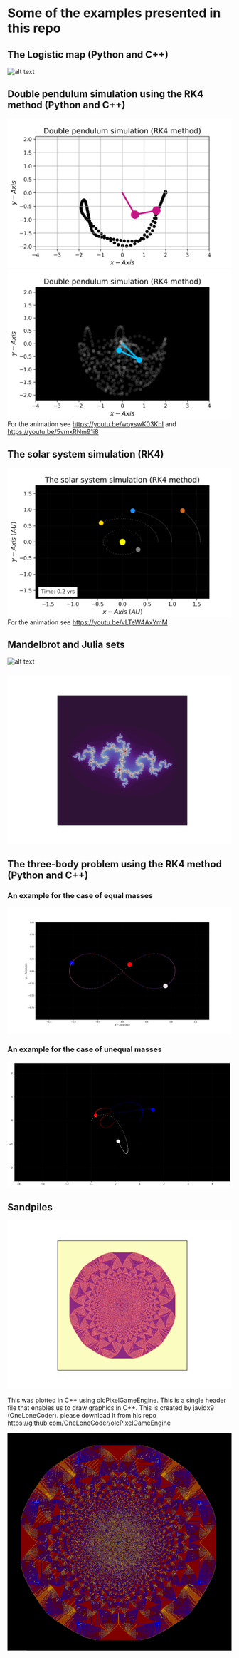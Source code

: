 # Some of the examples presented in this repo
## The Logistic map (Python and C++)
![alt text](https://github.com/Ahmed-alkharusi/Interesting-problems-/blob/master/Logistic%20map/C%2B%2B%20Version%20with%20Python%20plots/source/result.jpg)

## Double pendulum simulation using the RK4 method (Python and C++)
![alt text](https://github.com/Ahmed-alkharusi/Interesting-problems-/blob/master/double%20pendulum%20simulation%20(RK4)/106.png)
![alt text](https://github.com/Ahmed-alkharusi/Interesting-problems-/blob/master/double%20pendulum%20simulation%20(RK4)/566.png)
For the animation see
https://youtu.be/woyswK03KhI
and
https://youtu.be/5vmxRNm91i8

## The solar system simulation (RK4)
![alt text](https://github.com/Ahmed-alkharusi/Interesting-problems-/blob/master/The%20solar%20system%20simulation%20(RK4)/Python%20version/43.png)
For the animation see https://youtu.be/vLTeW4AxYmM

## Mandelbrot and Julia sets
![alt text](https://github.com/Ahmed-alkharusi/Interesting-problems-/blob/master/mandelbrot%20set%20(C%2B%2B%20wtih%20Python%20plots)/high_res.png)
###
![alt text](https://github.com/Ahmed-alkharusi/Interesting-problems-/blob/master/mandelbrot%20set%20(C%2B%2B%20wtih%20Python%20plots)/Julia%20set%20examples/c5.png)


## The three-body problem using the RK4 method (Python and C++)
### An example for the case of equal masses
![alt text](https://github.com/Ahmed-alkharusi/Interesting-problems-/blob/master/The%20three-body%20problem%20(RK4)/examples/206.png)
### An example for the case of unequal masses
![alt text](https://github.com/Ahmed-alkharusi/Interesting-problems-/blob/master/The%20three-body%20problem%20(RK4)/examples/95.png)

## Sandpiles
![alt text](https://github.com/Ahmed-alkharusi/Interesting-problems-/blob/master/Sandpiles/examples/result_new5.png)

This was plotted in C++ using olcPixelGameEngine. This is a single header file that enables us to draw graphics in C++. This is created by javidx9 (OneLoneCoder). please download it from his repo
https://github.com/OneLoneCoder/olcPixelGameEngine

![alt text](https://github.com/Ahmed-alkharusi/Interesting-problems-/blob/master/Sandpiles/cpp%20plots%20with%20olcPixelGameEngine/SANDPILES1.PNG)
